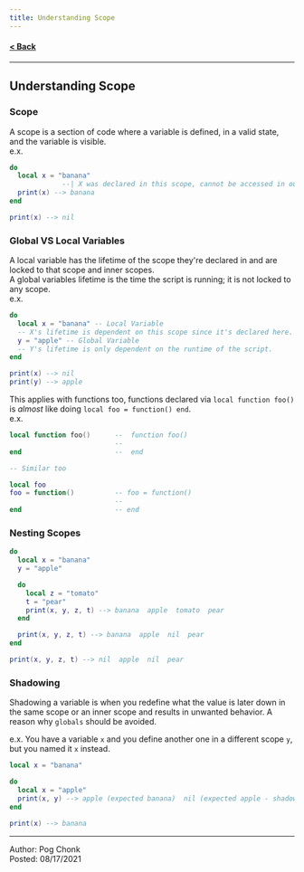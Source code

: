 ```yaml
---
title: Understanding Scope
---
```


#### [< Back](/)

---

## Understanding Scope

### Scope
A scope is a section of code where a variable is defined, in a valid state, and the variable is visible.  
e.x.
```lua
do
  local x = "banana"
             --| X was declared in this scope, cannot be accessed in outer scopes, but can be accessed in inner scopes.
  print(x) --> banana
end

print(x) --> nil
```

### Global VS Local Variables
A local variable has the lifetime of the scope they're declared in and are locked to that scope and inner scopes.  
A global variables lifetime is the time the script is running; it is not locked to any scope.  
e.x.
```lua
do
  local x = "banana" -- Local Variable
  -- X's lifetime is dependent on this scope since it's declared here.
  y = "apple" -- Global Variable
  -- Y's lifetime is only dependent on the runtime of the script.
end

print(x) --> nil
print(y) --> apple
```
 
This applies with functions too, functions declared via `local function foo()` is *almost* like doing `local foo = function() end`.  
e.x.
```lua
local function foo()      --  function foo()
                          --
end                       --  end

-- Similar too

local foo
foo = function()          -- foo = function()
                          --
end                       -- end
```

### Nesting Scopes
```lua
do
  local x = "banana"
  y = "apple"

  do
    local z = "tomato"
    t = "pear"
    print(x, y, z, t) --> banana  apple  tomato  pear
  end

  print(x, y, z, t) --> banana  apple  nil  pear
end

print(x, y, z, t) --> nil  apple  nil  pear
```

### Shadowing
Shadowing a variable is when you redefine what the value is later down in the same scope or an inner scope and results in unwanted behavior. A reason why `globals` should be avoided.

e.x. You have a variable `x` and you define another one in a different scope `y`, but you named it `x` instead.
```lua
local x = "banana"

do
  local x = "apple"
  print(x, y) --> apple (expected banana)  nil (expected apple - shadowed outer variable `x`)
end

print(x) --> banana
```

---

Author: Pog Chonk  
Posted: 08/17/2021
